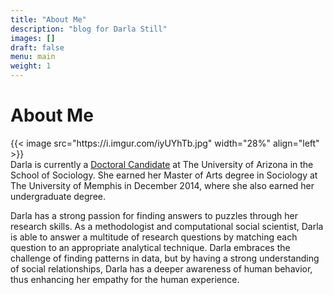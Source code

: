 ```yaml
---
title: "About Me"
description: "blog for Darla Still"
images: []
draft: false
menu: main
weight: 1
---
```

<html>
<head>
</head>
<body>

<h1>About Me</h1>
<p>{{< image src="https://i.imgur.com/iyUYhTb.jpg" width="28%" align="left" >}}
<BR>
Darla is currently a <a href="https://sociology.arizona.edu/user/darla-still">Doctoral Candidate</a> at The University of Arizona in the School of Sociology. She earned her Master of Arts degree in Sociology at The University of Memphis in December 2014, where she also earned her undergraduate degree.</p>

<p>Darla has a strong passion for finding answers to puzzles through her research skills. As a methodologist and computational social scientist, Darla is able to answer a multitude of research questions by matching each question to an appropriate analytical technique. Darla embraces the challenge of finding patterns in data, but by having a strong understanding of social relationships, Darla has a deeper awareness of human behavior, thus enhancing her empathy for the human experience. </p> 



<BR CLEAR=”right”/> 
